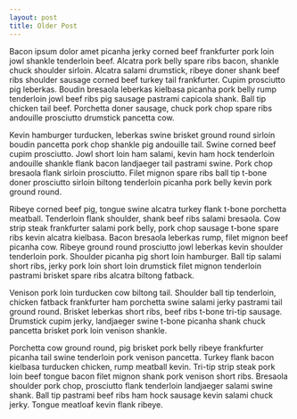 ```yaml
---
layout: post
title: Older Post
---
```


Bacon ipsum dolor amet picanha jerky corned beef frankfurter pork loin jowl shankle tenderloin beef. Alcatra pork belly spare ribs bacon, shankle chuck shoulder sirloin. Alcatra salami drumstick, ribeye doner shank beef ribs shoulder sausage corned beef turkey tail frankfurter. Cupim prosciutto pig leberkas. Boudin bresaola leberkas kielbasa picanha pork belly rump tenderloin jowl beef ribs pig sausage pastrami capicola shank. Ball tip chicken tail beef. Porchetta doner sausage, chuck pork chop spare ribs andouille prosciutto drumstick pancetta cow.

Kevin hamburger turducken, leberkas swine brisket ground round sirloin boudin pancetta pork chop shankle pig andouille tail. Swine corned beef cupim prosciutto. Jowl short loin ham salami, kevin ham hock tenderloin andouille shankle flank bacon landjaeger tail pastrami swine. Pork chop bresaola flank sirloin prosciutto. Filet mignon spare ribs ball tip t-bone doner prosciutto sirloin biltong tenderloin picanha pork belly kevin pork ground round.

Ribeye corned beef pig, tongue swine alcatra turkey flank t-bone porchetta meatball. Tenderloin flank shoulder, shank beef ribs salami bresaola. Cow strip steak frankfurter salami pork belly, pork chop sausage t-bone spare ribs kevin alcatra kielbasa. Bacon bresaola leberkas rump, filet mignon beef picanha cow. Ribeye ground round prosciutto jowl leberkas kevin shoulder tenderloin pork. Shoulder picanha pig short loin hamburger. Ball tip salami short ribs, jerky pork loin short loin drumstick filet mignon tenderloin pastrami brisket spare ribs alcatra biltong fatback.

Venison pork loin turducken cow biltong tail. Shoulder ball tip tenderloin, chicken fatback frankfurter ham porchetta swine salami jerky pastrami tail ground round. Brisket leberkas short ribs, beef ribs t-bone tri-tip sausage. Drumstick cupim jerky, landjaeger swine t-bone picanha shank chuck pancetta brisket pork loin venison shankle.

Porchetta cow ground round, pig brisket pork belly ribeye frankfurter picanha tail swine tenderloin pork venison pancetta. Turkey flank bacon kielbasa turducken chicken, rump meatball kevin. Tri-tip strip steak pork loin beef tongue bacon filet mignon shank pork venison short ribs. Bresaola shoulder pork chop, prosciutto flank tenderloin landjaeger salami swine shank. Ball tip pastrami beef ribs ham hock sausage kevin salami chuck jerky. Tongue meatloaf kevin flank ribeye.